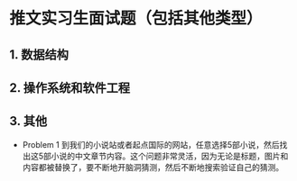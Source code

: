 # 推文实习生面试题（包括其他类型）

## 1. 数据结构



## 2. 操作系统和软件工程


## 3. 其他

- Problem 1
到我们的小说站或者起点国际的网站，任意选择5部小说，然后找出这5部小说的中文章节内容。这个问题非常灵活，因为无论是标题，图片和内容都被替换了，要不断地开脑洞猜测，然后不断地搜索验证自己的猜测。
